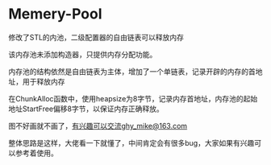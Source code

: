 # Memery-Pool
修改了STL的内池，二级配置器的自由链表可以释放内存

该内存池未添加构造器，只提供内存分配功能。

内存池的结构依然是自由链表为主体，增加了一个单链表，记录开辟的内存的首地址，用于释放内存

在ChunkAlloc函数中，使用heapsize为8字节，记录内存首地址，内存池的起始地址StartFree偏移8字节，以保证内存正确释放。


图不好画就不画了，有兴趣可以交流ghy_mike@163.com


整体思路是这样，大佬看一下就懂了，中间肯定会有很多bug，大家如果有兴趣可以参考着使用。
